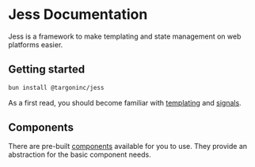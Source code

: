 # Jess Documentation

Jess is a framework to make templating and state management on web platforms easier.

## Getting started

```bash
bun install @targoninc/jess
```

As a first read, you should become familiar with [templating](/templating) and [signals](/signals).

## Components

There are pre-built [components](/components) available for you to use. They provide an abstraction for the basic component needs.
